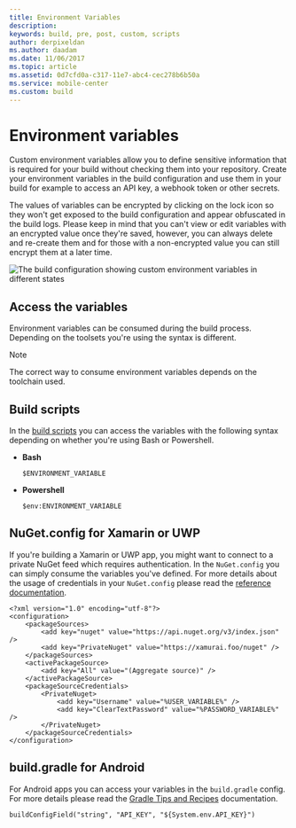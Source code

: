 ```yaml
---
title: Environment Variables
description: 
keywords: build, pre, post, custom, scripts
author: derpixeldan
ms.author: daadam
ms.date: 11/06/2017
ms.topic: article
ms.assetid: 0d7cfd0a-c317-11e7-abc4-cec278b6b50a
ms.service: mobile-center
ms.custom: build
---
```


# Environment variables
Custom environment variables allow you to define sensitive information that is required for your build without checking them into your repository. Create your environment variables in the build configuration and use them in your build for example to access an API key, a webhook token or other secrets.

The values of variables can be encrypted by clicking on the lock icon so they won't get exposed to the build configuration and appear obfuscated in the build logs. Please keep in mind that you can't view or edit variables with an encrypted value once they're saved, however, you can always delete and re-create them and for those with a non-encrypted value you can still encrypt them at a later time.

![The build configuration showing custom environment variables in different states][environment-variables]

## Access the variables
Environment variables can be consumed during the build process. Depending on the toolsets you're using the syntax is different.

>[!NOTE]
> The correct way to consume environment variables depends on the toolchain used.

## Build scripts
In the [build scripts](~/build/custom/scripts/index.md) you can access the variables with the following syntax depending on whether you're using Bash or Powershell.

- **Bash**

    ```
    $ENVIRONMENT_VARIABLE
    ```

- **Powershell** 

    ```
    $env:ENVIRONMENT_VARIABLE
    ```

## NuGet.config for Xamarin or UWP
If you're building a Xamarin or UWP app, you might want to connect to a private NuGet feed which requires authentication. In the `NuGet.config` you can simply consume the variables you've defined. For more details about the usage of credentials in your `NuGet.config` please read the [reference documentation](https://docs.microsoft.com/en-us/nuget/schema/nuget-config-file#packagesourcecredentials).

```
<?xml version="1.0" encoding="utf-8"?>
<configuration>
	<packageSources>
		<add key="nuget" value="https://api.nuget.org/v3/index.json" />
		<add key="PrivateNuget" value="https://xamurai.foo/nuget" />
	</packageSources>
	<activePackageSource>
		<add key="All" value="(Aggregate source)" />
	</activePackageSource>
	<packageSourceCredentials>
		<PrivateNuget>
			<add key="Username" value="%USER_VARIABLE%" />
			<add key="ClearTextPassword" value="%PASSWORD_VARIABLE%" />
		</PrivateNuget>
	</packageSourceCredentials>
</configuration>
```

## build.gradle for Android 
For Android apps you can access your variables in the `build.gradle` config. For more details please read the [Gradle Tips and Recipes](https://developer.android.com/studio/build/gradle-tips.html#share-custom-fields-and-resource-values-with-your-app-code) documentation.

```
buildConfigField("string", "API_KEY", "${System.env.API_KEY}")
```

[environment-variables]: ~/build/custom/variables/images/environment-variables.png "Custom environment variables"

